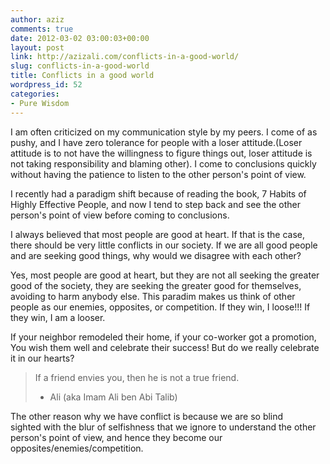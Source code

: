```yaml
---
author: aziz
comments: true
date: 2012-03-02 03:00:03+00:00
layout: post
link: http://azizali.com/conflicts-in-a-good-world/
slug: conflicts-in-a-good-world
title: Conflicts in a good world
wordpress_id: 52
categories:
- Pure Wisdom
---
```


I am often criticized on my communication style by my peers. I come of as pushy, and I have zero tolerance for people with a loser attitude.(Loser attitude is to not have the willingness to figure things out, loser attitude is not taking responsibility and blaming other). I come to conclusions quickly without having the patience to listen to the other person's point of view.

I recently had a paradigm shift because of reading the book, 7 Habits of Highly Effective People, and now I tend to step back and see the other person's point of view before coming to conclusions.

I always believed that most people are good at heart. If that is the case, there should be very little conflicts in our society. If we are all good people and are seeking good things, why would we disagree with each other?

Yes, most people are good at heart, but they are not all seeking the greater good of the society, they are seeking the greater good for themselves, avoiding to harm anybody else. This paradim makes us think of other people as our enemies, opposites, or competition. If they win, I loose!!! If they win, I am a looser.

If your neighbor remodeled their home, if your co-worker got a promotion, You wish them well and celebrate their success! But do we really celebrate it in our hearts?


<blockquote>If a friend envies you, then he is not a true friend.

- Ali (aka Imam Ali ben Abi Talib)</blockquote>


The other reason why we have conflict is because we are so blind sighted with the blur of selfishness that we ignore to understand the other person's point of view, and hence they become our opposites/enemies/competition.
